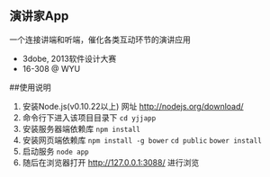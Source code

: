 ﻿## 演讲家App
一个连接讲端和听端，催化各类互动环节的演讲应用
- 3dobe, 2013软件设计大赛
- 16-308 @ WYU

##使用说明
1. 安装Node.js(v0.10.22以上) 网址 http://nodejs.org/download/
2. 命令行下进入该项目目录下
		`cd yjjapp`
3. 安装服务器端依赖库
		`npm install`
4. 安装网页端依赖库
		`npm install -g bower`
		`cd public`
		`bower install`
5. 启动服务
		`node app`
6. 随后在浏览器打开 http://127.0.0.1:3088/ 进行浏览